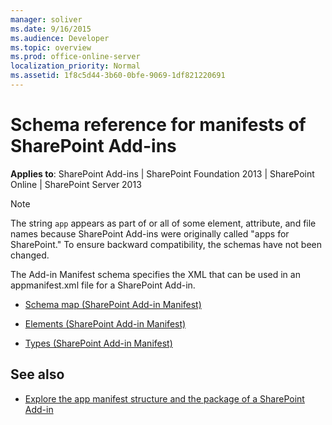 ```yaml
---
manager: soliver
ms.date: 9/16/2015
ms.audience: Developer
ms.topic: overview
ms.prod: office-online-server
localization_priority: Normal
ms.assetid: 1f8c5d44-3b60-0bfe-9069-1df821220691
---
```


# Schema reference for manifests of SharePoint Add-ins

**Applies to**: SharePoint Add-ins | SharePoint Foundation 2013 | SharePoint Online | SharePoint Server 2013

> [!NOTE] 
> The string `app` appears as part of or all of some element, attribute, and file names because SharePoint Add-ins were originally called "apps for SharePoint." To ensure backward compatibility, the schemas have not been changed.

The Add-in Manifest schema specifies the XML that can be used in an appmanifest.xml file for a SharePoint Add-in.

- [Schema map (SharePoint Add-in Manifest)](schema-map-sharepoint-add-in-manifest.md)

- [Elements (SharePoint Add-in Manifest)](elements-sharepoint-add-in-manifest.md)

- [Types (SharePoint Add-in Manifest)](types-sharepoint-add-in-manifest.md)

## See also

- [Explore the app manifest structure and the package of a SharePoint Add-in](./sp-add-ins/explore-the-app-manifest-structure-and-the-package-of-a-sharepoint-add-in.md)








